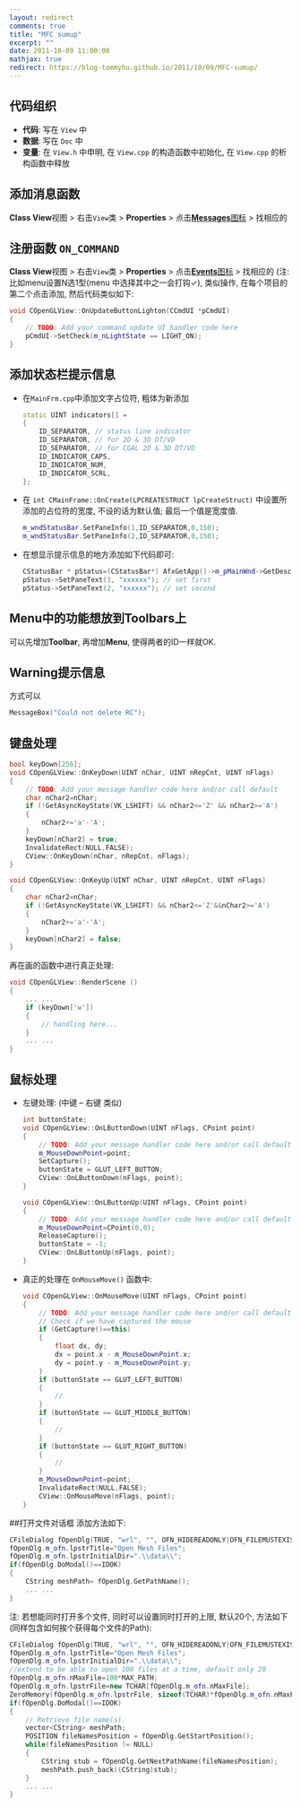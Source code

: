 ```yaml
---
layout: redirect
comments: true
title: "MFC sumup"
excerpt: ""
date: 2011-10-09 11:00:00
mathjax: true
redirect: https://blog-tommyhu.github.io/2011/10/09/MFC-sumup/
---
```


<!-- add TOC here -->
<div id="genTocHere"></div>

## 代码组织
- **代码**: 写在 `View` 中
- **数据**: 写在 `Doc` 中
- **变量**: 在 `View.h` 中申明, 在 `View.cpp` 的构造函数中初始化, 在 `View.cpp` 的析构函数中释放

## 添加消息函数
**Class View**视图 > 右击`View`类 > **Properties** > 点击[**Messages**图标](https://bytebucket.org/herohuyongtao/blog-files/raw/tip/images/clip_image001.png) > 找相应的

## 注册函数 `ON_COMMAND`
**Class View**视图 > 右击`View`类 > **Properties** > 点击[**Events**图标](https://bytebucket.org/herohuyongtao/blog-files/raw/tip/images/clip_image002.png) > 找相应的
(注: 比如menu设置N选1型(menu 中选择其中之一会打钩$\checkmark$), 类似操作, 在每个项目的第二个点击添加, 然后代码类似如下:

```cpp
void COpenGLView::OnUpdateButtonLighton(CCmdUI *pCmdUI)
{
    // TODO: Add your command update UI handler code here
    pCmdUI->SetCheck(m_nLightState == LIGHT_ON);
}
```

## 添加状态栏提示信息
- 在`MainFrm.cpp`中添加文字占位符, 粗体为新添加

    ```cpp
    static UINT indicators[] =
    {
        ID_SEPARATOR, // status line indicator
        ID_SEPARATOR, // for 2D & 3D DT/VD
        ID_SEPARATOR, // for CGAL 2D & 3D DT/VD
        ID_INDICATOR_CAPS,
        ID_INDICATOR_NUM,
        ID_INDICATOR_SCRL,
    };
    ```
- 在 `int CMainFrame::OnCreate(LPCREATESTRUCT lpCreateStruct)` 中设置所添加的占位符的宽度, 不设的话为默认值; 最后一个值是宽度值.

    ```cpp
    m_wndStatusBar.SetPaneInfo(1,ID_SEPARATOR,0,150);
    m_wndStatusBar.SetPaneInfo(2,ID_SEPARATOR,0,150);
    ```
- 在想显示提示信息的地方添加如下代码即可:

    ```cpp
    CStatusBar * pStatus=(CStatusBar*) AfxGetApp()->m_pMainWnd->GetDescendantWindow(AFX_IDW_STATUS_BAR );
    pStatus->SetPaneText(1, "xxxxxx"); // set first
    pStatus->SetPaneText(2, "xxxxxx"); // set second
    ```

## Menu中的功能想放到Toolbars上
可以先增加**Toolbar**, 再增加**Menu**, 使得两者的ID一样就OK.

## Warning提示信息
方式可以

```cpp
MessageBox("Could not delete RC");
```

## 键盘处理

```cpp
bool keyDown[256];
void COpenGLView::OnKeyDown(UINT nChar, UINT nRepCnt, UINT nFlags)
{
    // TODO: Add your message handler code here and/or call default
    char nChar2=nChar;
    if (!GetAsyncKeyState(VK_LSHIFT) && nChar2<='Z' && nChar2>='A')
    {
        nChar2+='a'-'A';
    }
    keyDown[nChar2] = true;
    InvalidateRect(NULL,FALSE);
    CView::OnKeyDown(nChar, nRepCnt, nFlags);
}

void COpenGLView::OnKeyUp(UINT nChar, UINT nRepCnt, UINT nFlags)
{
    char nChar2=nChar;
    if (!GetAsyncKeyState(VK_LSHIFT) && nChar2<='Z'&&nChar2>='A')
    {
        nChar2+='a'-'A';
    }
    keyDown[nChar2] = false;
}
```

再在画的函数中进行真正处理:

```cpp
void COpenGLView::RenderScene ()
{
    ... ...
    if (keyDown['w'])
    {
        // handling here...
    }    
    ... ...
}
```

## 鼠标处理
- 左键处理: (中键 – 右键 类似)

    ```cpp
    int buttonState;
    void COpenGLView::OnLButtonDown(UINT nFlags, CPoint point)
    {
        // TODO: Add your message handler code here and/or call default
        m_MouseDownPoint=point;
        SetCapture();
        buttonState = GLUT_LEFT_BUTTON;
        CView::OnLButtonDown(nFlags, point);
    }

    void COpenGLView::OnLButtonUp(UINT nFlags, CPoint point)
    {
        // TODO: Add your message handler code here and/or call default
        m_MouseDownPoint=CPoint(0,0);
        ReleaseCapture();
        buttonState = -1;
        CView::OnLButtonUp(nFlags, point);
    }
    ```
- 真正的处理在 `OnMouseMove()` 函数中:

    ```cpp
    void COpenGLView::OnMouseMove(UINT nFlags, CPoint point)
    {
        // TODO: Add your message handler code here and/or call default
        // Check if we have captured the mouse
        if (GetCapture()==this)
        {
            float dx, dy;
            dx = point.x - m_MouseDownPoint.x;
            dy = point.y - m_MouseDownPoint.y;
        }
        if (buttonState == GLUT_LEFT_BUTTON)
        {
            //
        }
        if (buttonState == GLUT_MIDDLE_BUTTON)
        {
            //
        }
        if (buttonState == GLUT_RIGHT_BUTTON)
        {
            //
        }
        m_MouseDownPoint=point;
        InvalidateRect(NULL,FALSE);
        CView::OnMouseMove(nFlags, point);
    }
    ```

##打开文件对话框
添加方法如下:

```cpp
CFileDialog fOpenDlg(TRUE, "wrl", "", OFN_HIDEREADONLY|OFN_FILEMUSTEXIST, "Mesh Files (*.wrl)|*.wrl|", this);
fOpenDlg.m_ofn.lpstrTitle="Open Mesh Files";
fOpenDlg.m_ofn.lpstrInitialDir=".\\data\\";
if(fOpenDlg.DoModal()==IDOK)
{
    CString meshPath= fOpenDlg.GetPathName();
    ... ...
}
```

注: 若想能同时打开多个文件, 同时可以设置同时打开的上限, 默认20个, 方法如下(同样包含如何挨个获得每个文件的Path):

```cpp
CFileDialog fOpenDlg(TRUE, "wrl", "", OFN_HIDEREADONLY|OFN_FILEMUSTEXIST|OFN_ALLOWMULTISELECT|OFN_EXPLORER|OFN_ENABLEHOOK, "Mesh Files (*.wrl)|*.wrl|", this);
fOpenDlg.m_ofn.lpstrTitle="Open Mesh Files";
fOpenDlg.m_ofn.lpstrInitialDir=".\\data\\";
//extend to be able to open 100 files at a time, default only 20
fOpenDlg.m_ofn.nMaxFile=100*MAX_PATH;
fOpenDlg.m_ofn.lpstrFile=new TCHAR[fOpenDlg.m_ofn.nMaxFile];
ZeroMemory(fOpenDlg.m_ofn.lpstrFile, sizeof(TCHAR)*fOpenDlg.m_ofn.nMaxFile);
if(fOpenDlg.DoModal()==IDOK)
{
    // Retrieve file name(s).
    vector<CString> meshPath;
    POSITION fileNamesPosition = fOpenDlg.GetStartPosition();
    while(fileNamesPosition != NULL)
    {
        CString stub = fOpenDlg.GetNextPathName(fileNamesPosition);
        meshPath.push_back((CString)stub);
    }
    ... ...
}
```
